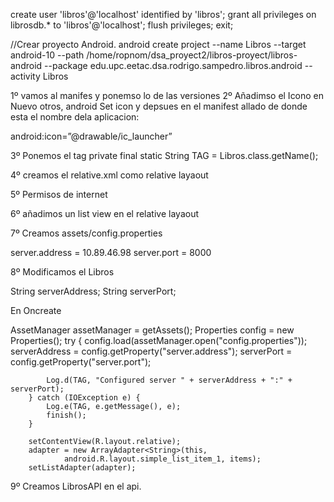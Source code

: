 create user 'libros'@'localhost' identified by 'libros';
grant all privileges on librosdb.* to 'libros'@'localhost';
flush privileges;
exit;

//Crear proyecto Android.
android create project --name Libros --target android-10 --path /home/ropnom/dsa_proyect2/libros-proyect/libros-android --package edu.upc.eetac.dsa.rodrigo.sampedro.libros.android --activity Libros

1º vamos al manifes y ponemso lo de las versiones
<uses-sdk
        android:maxSdkVersion="18"
        android:minSdkVersion="10"
        android:targetSdkVersion="10" />
2º Añadimso el Icono en Nuevo otros, android Set icon y depsues en el manifest
allado de donde esta el nombre dela aplicacion:

android:icon=”@drawable/ic_launcher”

3º Ponemos el tag
private final static String TAG = Libros.class.getName();

4º creamos el relative.xml como relative layaout

5º Permisos de internet
<uses-permission android:name="android.permission.INTERNET" />

6º añadimos un list view en el relative layaout

 <ListView
        android:id="@android:id/list"
        android:layout_width="match_parent"
        android:layout_height="match_parent" />

7º Creamos assets/config.properties

server.address = 10.89.46.98
server.port = 8000

8º Modificamos el Libros

String serverAddress;
String serverPort;

En Oncreate

AssetManager assetManager = getAssets();
    	Properties config = new Properties();
    	try {
    		config.load(assetManager.open("config.properties"));
    		serverAddress = config.getProperty("server.address");
    		serverPort = config.getProperty("server.port");
     
    		Log.d(TAG, "Configured server " + serverAddress + ":" + serverPort);
    	} catch (IOException e) {
    		Log.e(TAG, e.getMessage(), e);
    		finish();
    	}
     
    	setContentView(R.layout.relative);
    	adapter = new ArrayAdapter<String>(this,
    			android.R.layout.simple_list_item_1, items);
    	setListAdapter(adapter);


9º Creamos LibrosAPI en el api.

